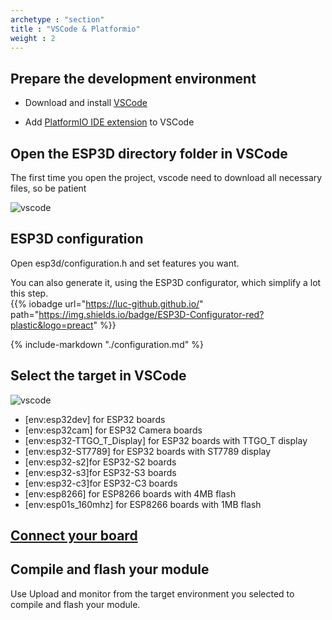 ```yaml
---
archetype : "section"
title : "VSCode & Platformio"
weight : 2
---
```


## Prepare the development environment

* Download and install [VSCode](https://code.visualstudio.com/download)

* Add [PlatformIO IDE extension](https://platformio.org/install/ide?install=vscode) to VSCode

## Open the ESP3D directory folder in VSCode
The first time you open the project, vscode need to download all necessary files, so be patient

![vscode](/esp3d/v3.x/installation/open_vscode2_1.png?width=400px)

## ESP3D configuration   

Open esp3d/configuration.h and set features you want.

You can also generate it, using the ESP3D configurator, which simplify a lot this step.    
{{% iobadge url="https://luc-github.github.io/" path="https://img.shields.io/badge/ESP3D-Configurator-red?plastic&logo=preact" %}} 

{% include-markdown "./configuration.md" %}

## Select the target in VSCode

![vscode](/esp3d/v3.x/installation/vscode2_1.png?width=400px)

* [env:esp32dev] for ESP32 boards   
* [env:esp32cam] for ESP32 Camera boards   
* [env:esp32-TTGO_T_Display] for ESP32 boards with TTGO_T display   
* [env:esp32-ST7789] for ESP32 boards with ST7789 display   
* [env:esp32-s2]for ESP32-S2 boards   
* [env:esp32-s3]for ESP32-S3 boards  
* [env:esp32-c3]for ESP32-C3 boards  
* [env:esp8266] for ESP8266 boards with 4MB flash    
* [env:esp01s_160mhz] for ESP8266 boards with 1MB flash   

## [Connect your board](/esp3d/v3.x/installation/#connect-your-board)

## Compile and flash your module

Use Upload and monitor from the target environment you selected to compile and flash your module.